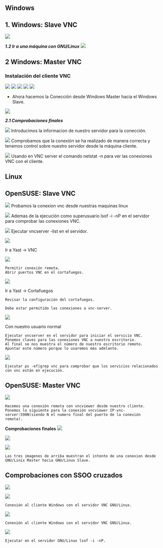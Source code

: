## Windows

## 1. Windows: Slave VNC
![](https://github.com/DAVIDQR22/add2223-david-quintero/blob/main/ut1/VNC/windows/server1.png)

***1.2 Ir a una máquina con GNU/Linux***
![](https://github.com/DAVIDQR22/add21-22-david-quintero/blob/fe8e263f2582e623cec7948d2bcae25873837f5a/1trimestre/u1/vnc/images/Windows/1-2.png)

## 2 Windows: Master VNC

### Instalación del cliente VNC

![](https://github.com/DAVIDQR22/add2223-david-quintero/blob/main/ut1/VNC/windows/cliente1.png)
![](https://github.com/DAVIDQR22/add2223-david-quintero/blob/main/ut1/VNC/windows/cliente2.png)
![](https://github.com/DAVIDQR22/add2223-david-quintero/blob/main/ut1/VNC/windows/cliente3.png)
![](https://github.com/DAVIDQR22/add2223-david-quintero/blob/main/ut1/VNC/windows/cliente4.png)
![](https://github.com/DAVIDQR22/add2223-david-quintero/blob/main/ut1/VNC/windows/cliente5.png)

*   Ahora hacemos la Conección desde Windows Master hacia el Windows Slave.

![](https://github.com/DAVIDQR22/add2223-david-quintero/blob/main/ut1/VNC/windows/cliente6.png)

***2.1 Comprobaciones finales***

![](https://github.com/DAVIDQR22/add21-22-david-quintero/blob/c4235b8d6b900b743e4520a51efc64a49ad622a2/1trimestre/u1/vnc/images/Windows/2-1-1-1.png)
Introducimos la informacion de nuestro servidor para la conección.

![](https://github.com/DAVIDQR22/add21-22-david-quintero/blob/c4235b8d6b900b743e4520a51efc64a49ad622a2/1trimestre/u1/vnc/images/Windows/2-1-1-2.png)
Comprobamos que la conexión se ha realizado de manera correcta y tenemos control sobre nuestro servidor desde la máquina cliente.

![](https://github.com/DAVIDQR22/add21-22-david-quintero/blob/c4235b8d6b900b743e4520a51efc64a49ad622a2/1trimestre/u1/vnc/images/Windows/2-1-4.png)
Usando en VNC server el comando netstat -n para ver las conexiones VNC con el cliente.

## Linux

## OpenSUSE: Slave VNC
![](https://github.com/DAVIDQR22/add21-22-david-quintero/blob/c4235b8d6b900b743e4520a51efc64a49ad622a2/1trimestre/u1/vnc/images/Linux/3.png)
Probamos la conexion vnc desde nuestras maquinas linux

![](https://github.com/DAVIDQR22/add21-22-david-quintero/blob/c4235b8d6b900b743e4520a51efc64a49ad622a2/1trimestre/u1/vnc/images/Linux/1.png)
Ademas de la ejecución como superusuario lsof -i -nP en el servidor para comprobar las conexiones VNC.

![](https://github.com/DAVIDQR22/add21-22-david-quintero/blob/c4235b8d6b900b743e4520a51efc64a49ad622a2/1trimestre/u1/vnc/images/Linux/2.png)
Ejecutar vncserver -list en el servidor.

![](https://github.com/DAVIDQR22/add21-22-david-quintero/blob/5fa79e648f5a63d1a5e13bfaea93befe47c3fcd9/1trimestre/u1/vnc/images/Linux/3yast.png)

Ir a Yast -> VNC
   
![](https://github.com/DAVIDQR22/add21-22-david-quintero/blob/5fa79e648f5a63d1a5e13bfaea93befe47c3fcd9/1trimestre/u1/vnc/images/Linux/3yast-1.png)

    Permitir conexión remota.
    Abrir puertos VNC en el cortafuegos.
![](https://github.com/DAVIDQR22/add21-22-david-quintero/blob/5fa79e648f5a63d1a5e13bfaea93befe47c3fcd9/1trimestre/u1/vnc/images/Linux/3yast-2.png)

Ir a Yast -> Cortafuegos

    Revisar la configuración del cortafuegos.
    
    Debe estar permitido las conexiones a vnc-server.
 
![](https://github.com/DAVIDQR22/add21-22-david-quintero/blob/5fa79e648f5a63d1a5e13bfaea93befe47c3fcd9/1trimestre/u1/vnc/images/Linux/3yast-3.png)

Con nuestro usuario normal

    Ejecutar vncserver en el servidor para iniciar el servicio VNC.
    Ponemos claves para las conexiones VNC a nuestro escritorio.
    Al final se nos muestra el número de nuestro escritorio remoto. Apuntar este número porque lo usaremos más adelante.
    
![](https://github.com/DAVIDQR22/add21-22-david-quintero/blob/5fa79e648f5a63d1a5e13bfaea93befe47c3fcd9/1trimestre/u1/vnc/images/Linux/3yast-4.png)

    Ejecutar ps -ef|grep vnc para comprobar que los servicios relacionados con vnc están en ejecución.

## OpenSUSE: Master VNC
![](https://github.com/DAVIDQR22/add21-22-david-quintero/blob/5fa79e648f5a63d1a5e13bfaea93befe47c3fcd9/1trimestre/u1/vnc/images/Linux/4.png)

    Hacemos una conexión remota con vncviewer desde nuestro cliente.
    Ponemos lo siguiente para la conexión vncviewer IP-vnc-server:590N(siendo N el numero final del puerto de la conexión remota).

**Comprobaciones finales**
![](https://github.com/DAVIDQR22/add21-22-david-quintero/blob/5fa79e648f5a63d1a5e13bfaea93befe47c3fcd9/1trimestre/u1/vnc/images/Linux/5.png)

![](https://github.com/DAVIDQR22/add21-22-david-quintero/blob/5fa79e648f5a63d1a5e13bfaea93befe47c3fcd9/1trimestre/u1/vnc/images/Linux/5-1.png)
    
![](https://github.com/DAVIDQR22/add21-22-david-quintero/blob/5fa79e648f5a63d1a5e13bfaea93befe47c3fcd9/1trimestre/u1/vnc/images/Linux/5-2.png)

    Las tres imagenes de arriba muestran el intento de una conexion desde GNU/Linix Master hacia GNU/Linux Slave. 
 
 ## Comprobaciones con SSOO cruzados
![](https://github.com/DAVIDQR22/add21-22-david-quintero/blob/5fa79e648f5a63d1a5e13bfaea93befe47c3fcd9/1trimestre/u1/vnc/images/Linux/5-3.png)
    
![](https://github.com/DAVIDQR22/add21-22-david-quintero/blob/5fa79e648f5a63d1a5e13bfaea93befe47c3fcd9/1trimestre/u1/vnc/images/Linux/5-3-1.png)

    Conexión al cliente Windows con el servidor VNC GNU/Linux.
    
![](https://github.com/DAVIDQR22/add21-22-david-quintero/blob/5fa79e648f5a63d1a5e13bfaea93befe47c3fcd9/1trimestre/u1/vnc/images/Linux/5-3-2.png)

    Conexión al cliente Windows con el servidor VNC GNU/Linux.
    
![](https://github.com/DAVIDQR22/add21-22-david-quintero/blob/5fa79e648f5a63d1a5e13bfaea93befe47c3fcd9/1trimestre/u1/vnc/images/Linux/5-4.png)

    Ejecutar en el servidor GNU/Linux lsof -i -nP.

